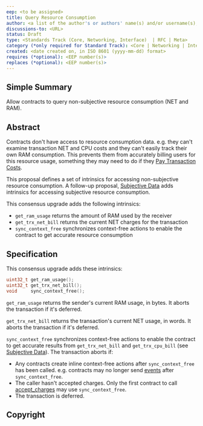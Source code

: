 ```yaml
---
eep: <to be assigned>
title: Query Resource Consumption
author: <a list of the author's or authors' name(s) and/or username(s), or name(s) and email(s), e.g. (use with the parentheses or triangular brackets): FirstName LastName (@GitHubUsername), FirstName LastName <foo@bar.com>, FirstName (@GitHubUsername) and GitHubUsername (@GitHubUsername)>
discussions-to: <URL>
status: Draft
type: <Standards Track (Core, Networking, Interface)  | RFC | Meta>
category (*only required for Standard Track): <Core | Networking | Interface>
created: <date created on, in ISO 8601 (yyyy-mm-dd) format>
requires (*optional): <EEP number(s)>
replaces (*optional): <EEP number(s)>
---
```


<!--You can leave these HTML comments in your merged EEP and delete the visible duplicate text guides, they will not appear and may be helpful to refer to if you edit it again. This is the suggested template for new EEPs. Note that an EEP number will be assigned by an editor. When opening a pull request to submit your EEP, please use an abbreviated title in the filename, `eep-draft_title_abbrev.md`. The title should be 44 characters or less.-->

## Simple Summary
<!--"If you can't explain it simply, you don't understand it well enough." Provide a simplified and layman-accessible explanation of the EEP.-->

Allow contracts to query non-subjective resource consumption (NET and RAM).

## Abstract
<!--A short (~200 word) description of the technical issue being addressed.-->

Contracts don't have access to resource consumption data. e.g. they can't examine
transaction NET and CPU costs and they can't easily track their own RAM consumption.
This prevents them from accurately billing users for this resource usage, something
they may need to do if they [Pay Transaction Costs](eep-draft_contract_pays.md).

This proposal defines a set of intrinsics for accessing non-subjective resource
consumption. A follow-up proposal, [Subjective Data](eep-draft_subjective_data.md)
adds intrinsics for accessing subjective resource consumption.

This consensus upgrade adds the following intrinsics:
* `get_ram_usage` returns the amount of RAM used by the receiver
* `get_trx_net_bill` returns the current NET charges for the transaction
* `sync_context_free` synchronizes context-free actions to enable the contract to get accurate
  resource consumption

## Specification
<!--The technical specification should describe the syntax and semantics of any new feature. The specification should be detailed enough to allow competing, interoperable implementations for any of the current EOSIO platforms.-->

This consensus upgrade adds these intrinsics:

```c++
uint32_t get_ram_usage();
uint32_t get_trx_net_bill();
void     sync_context_free();
```

`get_ram_usage` returns the sender's current RAM usage, in bytes. It aborts the transaction if it's deferred.

`get_trx_net_bill` returns the transaction's current NET usage, in words. It aborts the transaction if it's deferred.

`sync_context_free` synchronizes context-free actions to enable the contract to get accurate results from
`get_trx_net_bill` and `get_trx_cpu_bill` (see [Subjective Data](eep-draft_subjective_data.md)).
The transaction aborts if:

* Any contracts create inline context-free actions after `sync_context_free` has been called. e.g. contracts may no
  longer send [events](eep-draft_flexible_notify.md) after `sync_context_free`.
* The caller hasn't accepted charges. Only the first contract to call [accept_charges](eep-draft_contract_pays.md) may
  use `sync_context_free`.
* The transaction is deferred.

## Copyright
